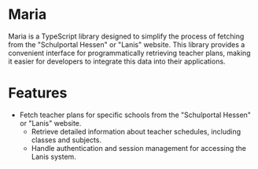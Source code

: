 # Maria

Maria is a TypeScript library designed to simplify the process of fetching from the "Schulportal Hessen" or "Lanis" website. This library provides a convenient interface for programmatically retrieving teacher plans, making it easier for developers to integrate this data into their applications.

# Features

- Fetch teacher plans for specific schools from the "Schulportal Hessen" or "Lanis" website.
    - Retrieve detailed information about teacher schedules, including classes and subjects.
    - Handle authentication and session management for accessing the Lanis system.
